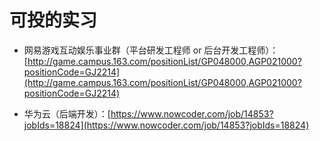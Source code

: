 # 可投的实习

- 网易游戏互动娱乐事业群（平台研发工程师 or 后台开发工程师）：[http://game.campus.163.com/positionList/GP048000,AGP021000?positionCode=GJ2214](http://game.campus.163.com/positionList/GP048000,AGP021000?positionCode=GJ2214)

- 华为云（后端开发）：[https://www.nowcoder.com/job/14853?jobIds=18824](https://www.nowcoder.com/job/14853?jobIds=18824)